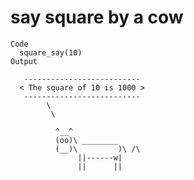 # say square by a cow

    Code
      square_say(10)
    Output
      
       -------------------------- 
      < The square of 10 is 1000 >
       -------------------------- 
            \
             \
      
              ^__^ 
              (oo)\ ________ 
              (__)\         )\ /\ 
                   ||------w|
                   ||      ||


